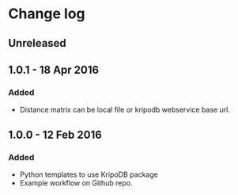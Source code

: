 # Change log

## Unreleased

## 1.0.1 - 18 Apr 2016

### Added

* Distance matrix can be local file or kripodb webservice base url.

## 1.0.0 - 12 Feb 2016

### Added

* Python templates to use KripoDB package
* Example workflow on Github repo.
